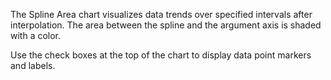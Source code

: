 The Spline Area chart visualizes data trends over specified intervals after interpolation. The area between the spline and the argument axis is shaded with a color. 

Use the check boxes at the top of the chart to display data point markers and labels.
